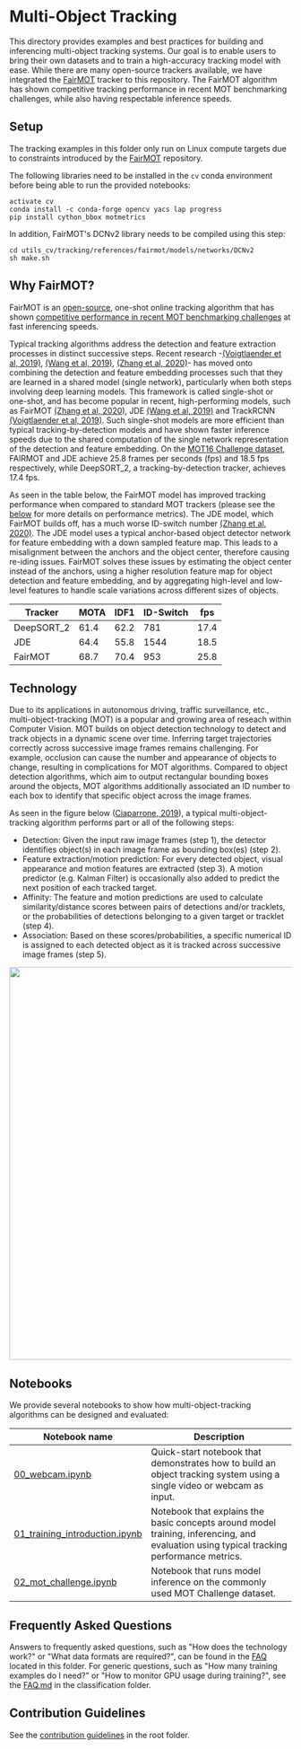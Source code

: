 # Multi-Object Tracking

This directory provides examples and best practices for building and inferencing multi-object tracking systems. Our goal is to enable users to bring their own datasets and to train a high-accuracy tracking model with ease. While there are many open-source trackers available, we have integrated the [FairMOT](https://github.com/ifzhang/FairMOT) tracker to this repository. The FairMOT algorithm has shown competitive tracking performance in recent MOT benchmarking challenges, while also having respectable inference speeds.


## Setup

The tracking examples in this folder only run on Linux compute targets due to constraints introduced by the [FairMOT](https://github.com/ifzhang/FairMOT) repository.

The following libraries need to be installed in the `cv` conda environment before being able to run the provided notebooks:
```
activate cv
conda install -c conda-forge opencv yacs lap progress
pip install cython_bbox motmetrics
```

In addition, FairMOT's DCNv2 library needs to be compiled using this step:
```
cd utils_cv/tracking/references/fairmot/models/networks/DCNv2  
sh make.sh
```



## Why FairMOT?
FairMOT is an [open-source](https://github.com/ifzhang/FairMOT), one-shot online tracking algorithm that has shown [competitive performance in recent MOT benchmarking challenges](https://motchallenge.net/method/MOT=3015&chl=5) at fast inferencing speeds.

Typical tracking algorithms address the detection and feature extraction processes in distinct successive steps. Recent research -[(Voigtlaender et al, 2019)](http://openaccess.thecvf.com/content_CVPR_2019/papers/Voigtlaender_MOTS_Multi-Object_Tracking_and_Segmentation_CVPR_2019_paper.pdf), [(Wang et al, 2019)](https://arxiv.org/pdf/1909.12605.pdf), [(Zhang et al, 2020)](https://arxiv.org/pdf/1909.12605.pdf)- has moved onto combining the detection and feature embedding processes such that they are learned in a shared model (single network), particularly when both steps involving deep learning models. This framework is called single-shot or one-shot, and has become popular in recent, high-performing models, such as FairMOT [(Zhang et al, 2020)](https://arxiv.org/pdf/1909.12605.pdf), JDE [(Wang et al, 2019)](https://arxiv.org/pdf/1909.12605.pdf) and TrackRCNN [(Voigtlaender et al, 2019)](http://openaccess.thecvf.com/content_CVPR_2019/papers/Voigtlaender_MOTS_Multi-Object_Tracking_and_Segmentation_CVPR_2019_paper.pdf). Such single-shot models are more efficient than typical tracking-by-detection models and have shown faster inference speeds due to the shared computation of the single network representation of the detection and feature embedding. On the [MOT16 Challenge dataset](https://motchallenge.net/results/MOT16/), FAIRMOT and JDE achieve 25.8 frames per seconds (fps) and 18.5 fps respectively, while DeepSORT_2, a tracking-by-detection tracker, achieves 17.4 fps.

As seen in the table below, the FairMOT model has improved tracking performance when compared to standard MOT trackers (please see the [below](#What-are-the-commonly-used-evaluation-metrics) for more details on performance metrics). The JDE model, which FairMOT builds off, has a much worse ID-switch number [(Zhang et al, 2020)](https://arxiv.org/pdf/1909.12605.pdf). The JDE model uses a typical anchor-based object detector network for feature embedding with a down sampled feature map. This leads to a misalignment between the anchors and the object center, therefore causing re-iding issues. FairMOT solves these issues by estimating the object center instead of the anchors, using a higher resolution feature map for object detection and feature embedding, and by aggregating high-level and low-level features to handle scale variations across different sizes of objects.

<center>

| Tracker  | MOTA | IDF1 |	ID-Switch | fps |
| -------- | ---- | ---- | ---------  | --- |
|DeepSORT_2| 61.4 | 62.2 | 781 | 17.4 |
|JDE| 64.4 | 55.8 | 1544 | 18.5 |
|FairMOT| 68.7 | 70.4 | 953 | 25.8 |

</center>


## Technology
Due to its applications in autonomous driving, traffic surveillance, etc., multi-object-tracking (MOT) is a popular and growing area of reseach within Computer Vision. MOT builds on object detection technology to detect and track objects in a dynamic scene over time. Inferring target trajectories correctly across successive image frames remains challenging. For example, occlusion can cause the number and appearance of objects to change, resulting in complications for MOT algorithms. Compared to object detection algorithms, which aim to output rectangular bounding boxes around the objects, MOT algorithms additionally associated an ID number to each box to identify that specific object across the image frames.

As seen in the figure below ([Ciaparrone, 2019](https://arxiv.org/pdf/1907.12740.pdf)), a typical multi-object-tracking algorithm performs part or all of the following steps:
* Detection: Given the input raw image frames (step 1), the detector identifies object(s) in each image frame as bounding box(es) (step 2).
* Feature extraction/motion prediction: For every detected object, visual appearance and motion features are extracted (step 3). A motion predictor (e.g. Kalman Filter) is occasionally also added to predict the next position of each tracked target.
* Affinity: The feature and motion predictions are used to calculate similarity/distance scores between pairs of detections and/or tracklets, or the probabilities of detections belonging to a given target or tracklet (step 4).
* Association: Based on these scores/probabilities, a specific numerical ID is assigned to each detected object as it is tracked across successive image frames (step 5).

<p align="center">
<img src="./media/figure_motmodules2.jpg" width="700" align="center"/>
</p>


## Notebooks

We provide several notebooks to show how multi-object-tracking algorithms can be designed and evaluated:

| Notebook name | Description |
| --- | --- |
| [00_webcam.ipynb](./00_webcam.ipynb)| Quick-start notebook that demonstrates how to build an object tracking system using a single video or webcam as input.
| [01_training_introduction.ipynb](./01_training_introduction.ipynb)| Notebook that explains the basic concepts around model training, inferencing, and evaluation using typical tracking performance metrics.|
| [02_mot_challenge.ipynb](./02_mot_challenge.ipynb) | Notebook that runs model inference on the commonly used MOT Challenge dataset. |


## Frequently Asked Questions

Answers to frequently asked questions, such as "How does the technology work?" or "What data formats are required?", can be found in the [FAQ](FAQ.md) located in this folder. For generic questions, such as "How many training examples do I need?" or "How to monitor GPU usage during training?", see the [FAQ.md](../classification/FAQ.md) in the classification folder.

## Contribution Guidelines

See the [contribution guidelines](../../CONTRIBUTING.md) in the root folder.
